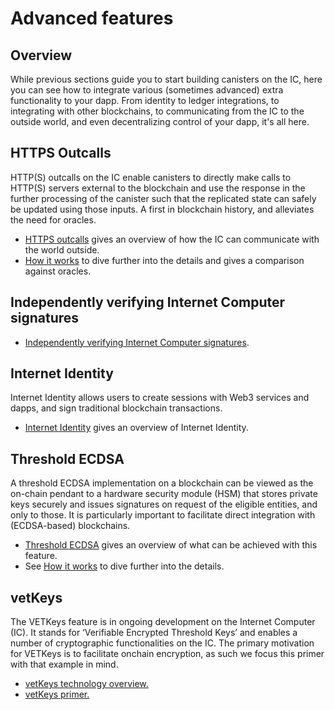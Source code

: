 # Advanced features

## Overview

While previous sections guide you to start building canisters on the IC, here you can see how to integrate various (sometimes advanced) extra functionality to your dapp. From identity to ledger integrations, to integrating with other blockchains, to communicating from the IC to the outside world, and even decentralizing control of your dapp, it's all here.

## HTTPS Outcalls
HTTP(S) outcalls on the IC enable canisters to directly make calls to HTTP(S) servers external to the blockchain and use the response in the further processing of the canister such that the replicated state can safely be updated using those inputs. A first in blockchain history, and alleviates the need for oracles.

* [HTTPS outcalls](./https-outcalls/index.md) gives an overview of how the IC can communicate with the world outside.
* [How it works](./https-outcalls/https-outcalls-how-it-works.md) to dive further into the details and gives a comparison against oracles.

## Independently verifying Internet Computer signatures

* [Independently verifying Internet Computer signatures](https://internetcomputer.org/docs/current/developer-docs/integrations/independently-verifying-ic-signatures).

## Internet Identity
Internet Identity allows users to create sessions with Web3 services and dapps, and sign traditional blockchain transactions.
* [Internet Identity](./internet-identity/overview.md) gives an overview of Internet Identity.

## Threshold ECDSA
A threshold ECDSA implementation on a blockchain can be viewed as the on-chain pendant to a hardware security module (HSM) that stores private keys securely and issues signatures on request of the eligible entities, and only to those. It is particularly important to facilitate direct integration with (ECDSA-based) blockchains.

* [Threshold ECDSA](./t-ecdsa/index.md) gives an overview of what can be achieved with this feature.
* See [How it works](./t-ecdsa/t-ecdsa-how-it-works.md) to dive further into the details.

## vetKeys

The VETKeys feature is in ongoing development on the Internet Computer (IC). It stands for ‘Verifiable Encrypted Threshold Keys’ and enables a number of cryptographic functionalities on the IC. The primary motivation for VETKeys is to facilitate onchain encryption, as such we focus this primer with that example in mind.

* [vetKeys technology overview.](https://internetcomputer.org/docs/current/developer-docs/integrations/vetkeys/technology-overview)
* [vetKeys primer.](https://internetcomputer.org/blog/features/vetkey-primer)



